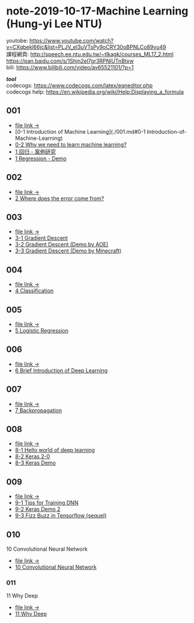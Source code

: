 
# note-2019-10-17-Machine Learning (Hung-yi Lee NTU)

youtobe: https://www.youtube.com/watch?v=CXgbekl66jc&list=PLJV_el3uVTsPy9oCRY30oBPNLCo89yu49  
課程網頁: http://speech.ee.ntu.edu.tw/~tlkagk/courses_ML17_2.html  
https://pan.baidu.com/s/1Shjn2el7gr3RPNlUTnBtxw  
bili: https://www.bilibili.com/video/av65521101/?p=1  

***tool***  
codecogs: https://www.codecogs.com/latex/eqneditor.php  
codecogs help: https://en.wikipedia.org/wiki/Help:Displaying_a_formula

## 001
- [file link ->](./001.md)
- [0-1 Introduction of Machine Learning](./001.md#0-1 Introduction-of-Machine-Learning)
- [0-2 Why we need to learn machine learning?](./001.md#0-2-Why-we-need-to-learn-machine-learning?)
- [1 回归 - 案例研究](./001.md#ML讲座1-回归---案例研究)
- [1 Regression - Demo](./001.md#1-Regression---Demo)

## 002
- [file link ->](./002.md)
- [2 Where does the error come from?](./002.md#2-Where-does-the-error-come-from)

## 003
- [file link ->](./003.md)
- [3-1 Gradient Descent](./003.md#3-1-Gradient-Descent)
- [3-2 Gradient Descent (Demo by AOE)](./003.md#3-2-Gradient-Descent-Demo-by-AOE)
- [3-3 Gradient Descent (Demo by Minecraft)](./003.3-3-Gradient-Descent-Demo-by-Minecraft)

## 004
- [file link ->](./004.md)
- [4 Classification](./004.md#4-Classification)

## 005
- [file link ->](./005.md)
- [5 Logistic Regression](./005.md#5-Logistic-Regression)

## 006
- [file link ->](./006.md)
- [6 Brief Introduction of Deep Learning](./006.md#6-Brief-Introduction-of-Deep-Learning)

## 007
- [file link ->](./007.md)
- [7 Backpropagation](./007.md#7-Backpropagation)

## 008
- [file link ->](./008.md)
- [8-1 Hello world of deep learning](./008.md#8-1-Hello-world-of-deep-learning)
- [8-2 Keras 2-0](./008.md#8-2-Keras-2-0)
- [8-3 Keras Demo](./008.md#8-3-Keras-Demo)


## 009
- [file link ->](./009.md)
- [9-1 Tips for Training DNN](./009.md#9-1-Tips-for-Training-DNN)
- [9-2 Keras Demo 2](./009.md#9-2-Keras-Demo-2)
- [9-3 Fizz Buzz in Tensorflow (sequel)](./009.md#9-3-Fizz-Buzz-in-Tensorflow-(sequel))

## 010
10 Convolutional Neural Network
- [file link ->](./010.md)
- [10 Convolutional Neural Network](./010.md#10-Convolutional-Neural-Network)

### 011
11 Why Deep
- [file link ->](./011.md)
- [11 Why Deep](./011.md#11-Why-Deep)